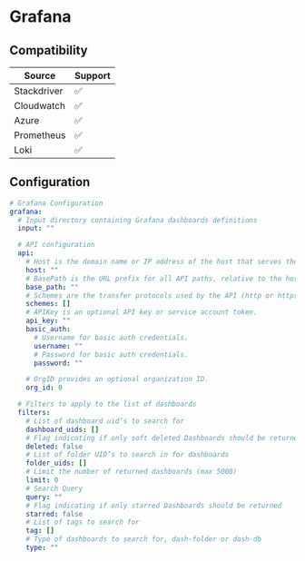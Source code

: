 # Grafana

## Compatibility

| Source      | Support |
| ----------- | ------- |
| Stackdriver | ✅      |
| Cloudwatch  | ✅      |
| Azure       | ✅      |
| Prometheus  | ✅      |
| Loki        | ✅      |

## Configuration

```yaml
# Grafana Configuration
grafana:
  # Input directory containing Grafana dashboards definitions
  input: ""

  # API configuration
  api:
    # Host is the domain name or IP address of the host that serves the API.
    host: ""
    # BasePath is the URL prefix for all API paths, relative to the host root.
    base_path: ""
    # Schemes are the transfer protocols used by the API (http or https).
    schemes: []
    # APIKey is an optional API key or service account token.
    api_key: ""
    basic_auth:
      # Username for basic auth credentials.
      username: ""
      # Password for basic auth credentials.
      password: ""

    # OrgID provides an optional organization ID.
    org_id: 0

  # Filters to apply to the list of dashboards
  filters:
    # List of dashboard uid’s to search for
    dashboard_uids: []
    # Flag indicating if only soft deleted Dashboards should be returned
    deleted: false
    # List of folder UID’s to search in for dashboards
    folder_uids: []
    # Limit the number of returned dashboards (max 5000)
    limit: 0
    # Search Query
    query: ""
    # Flag indicating if only starred Dashboards should be returned
    starred: false
    # List of tags to search for
    tag: []
    # Type of dashboards to search for, dash-folder or dash-db
    type: ""
```
